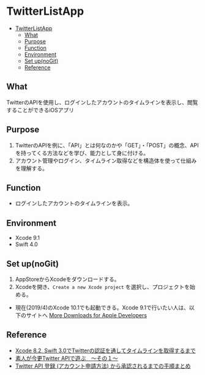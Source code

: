 # TwitterListApp
- [TwitterListApp](#twitterlistapp)
  - [What](#what)
  - [Purpose](#purpose)
  - [Function](#function)
  - [Environment](#environment)
  - [Set up(noGit)](#set-upnogit)
  - [Reference](#reference)

## What
TwitterのAPIを使用し、ログインしたアカウントのタイムラインを表示し、閲覧することができるiOSアプリ

## Purpose
1. TwitterのAPIを例に、「API」とは何なのかや「GET」・「POST」の概念、APIを持ってくる方法などを学び、能力として身に付ける。
2. アカウント管理やログイン、タイムライン取得などを構造体を使って仕組みを理解する。

## Function
- ログインしたアカウントのタイムラインを表示。

## Environment
- Xcode 9.1
- Swift 4.0

## Set up(noGit)
1. AppStoreからXcodeをダウンロードする。
2. Xcodeを開き、`Create a new Xcode project` を選択し、プロジェクトを始める。

* 現在(2019/4)のXcode 10.1でも起動できる。Xcode 9.1で行いたい人は、以下のサイトへ
  [More Downloads for Apple Developers](https://developer.apple.com/download/more/)

## Reference
- [Xcode 8.2, Swift 3.0でTwitterの認証を通してタイムラインを取得するまで](https://qiita.com/keisei_1092/items/32a96dbdb6bc394b0e8e)
- [素人が今更Twitter APIで遊ぶ　〜その１〜](https://qiita.com/masahiro_isono/items/a6cfdd073686100f0ef1)
- [Twitter API 登録 (アカウント申請方法) から承認されるまでの手順まとめ](https://qiita.com/kngsym2018/items/2524d21455aac111cdee)
